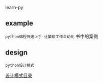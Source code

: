 learn-py

## example
`python编程快速上手-让繁琐工作自动化` 书中的案例


## design
`python设计模式`

[设计模式目录](https://refactoringguru.cn/design-patterns/catalog)
